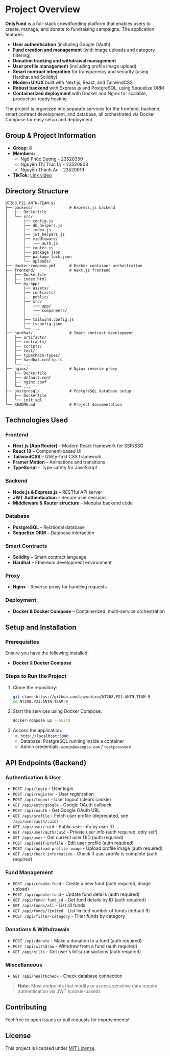 # Project Overview

**OnlyFund** is a full-stack crowdfunding platform that enables users to create, manage, and donate to fundraising campaigns. The application features:

- **User authentication** (including Google OAuth)
- **Fund creation and management** (with image uploads and category filtering)
- **Donation tracking and withdrawal management**
- **User profile management** (including profile image upload)
- **Smart contract integration** for transparency and security (using Hardhat and Solidity)
- **Modern UI/UX** built with Next.js, React, and TailwindCSS
- **Robust backend** with Express.js and PostgreSQL, using Sequelize ORM
- **Containerized deployment** with Docker and Nginx for scalable, production-ready hosting

The project is organized into separate services for the frontend, backend, smart contract development, and database, all orchestrated via Docker Compose for easy setup and deployment.

## Group & Project Information

- **Group:** 8
- **Members:**
  - Ngô Phúc Dương - 23520350
  - Nguyễn Thị Trúc Ly - 23520908
  - Nguyễn Thành An - 23520019
- **TikTok:** [Link video](https://www.tiktok.com/@violet_8201/video/7519035341513231637)

## Directory Structure

```
NT208.P21.ANTN-TEAM-9/
├── backend/                # Express.js backend
│   ├── Dockerfile
│   └── src/
│       ├── config.js
│       ├── db_helpers.js
│       ├── index.js
│       ├── jwt_helpers.js
│       ├── middleware/
│       │   └── auth.js
│       ├── router.js
│       ├── package.json
│       ├── package-lock.json
│       └── uploads/
├── docker-compose.yml      # Docker container orchestration
├── frontend/               # Next.js frontend
│   ├── Dockerfile
│   ├── index.html
│   └── my-app/
│       ├── assets/
│       ├── contracts/
│       ├── public/
│       ├── src/
│       │   ├── app/
│       │   ├── components/
│       │   └── ...
│       ├── tailwind.config.js
│       ├── tsconfig.json
│       └── ...
├── hardhat/                # Smart contract development
│   ├── artifacts/
│   ├── contracts/
│   ├── scripts/
│   ├── test/
│   ├── typechain-types/
│   ├── hardhat.config.ts
│   └── ...
├── nginx/                  # Nginx reverse proxy
│   ├── Dockerfile
│   ├── default.conf
│   ├── nginx.conf
│   └── ...
├── postgresql/             # PostgreSQL database setup
│   ├── Dockerfile
│   └── init.sql
└── README.md               # Project documentation
```

## Technologies Used

### Frontend
- **Next.js (App Router)** – Modern React framework for SSR/SSG
- **React 19** – Component-based UI
- **TailwindCSS** – Utility-first CSS framework
- **Framer Motion** – Animations and transitions
- **TypeScript** – Type safety for JavaScript

### Backend
- **Node.js & Express.js** – RESTful API server
- **JWT Authentication** – Secure user sessions
- **Middleware & Router structure** – Modular backend code

### Database
- **PostgreSQL** – Relational database
- **Sequelize ORM** – Database interaction

### Smart Contracts
- **Solidity** – Smart contract language
- **Hardhat** – Ethereum development environment

### Proxy
- **Nginx** – Reverse proxy for handling requests

### Deployment
- **Docker & Docker Compose** – Containerized, multi-service orchestration

## Setup and Installation

### Prerequisites
Ensure you have the following installed:
- **Docker** & **Docker Compose**

### Steps to Run the Project
1. Clone the repository:
   ```sh
   git clone https://github.com/anzuukino/NT208.P21.ANTN-TEAM-9
   cd NT208.P21.ANTN-TEAM-9
   ```
2. Start the services using Docker Compose:
   ```sh
   docker-compose up --build
   ```
3. Access the application:
   - `http://localhost:3000`
   - Database: PostgreSQL running inside a container
   - Admin credentials: `admin@example.com` / `testpassword`

## API Endpoints (Backend)

### Authentication & User
- `POST /api/login` - User login
- `POST /api/register` - User registration
- `POST /api/logout` - User logout (clears cookie)
- `GET /api/auth/google` - Google OAuth callback
- `POST /api/oauth` - Get Google OAuth URL
- `GET /api/profile` - Fetch user profile (deprecated, see `/api/user/auth/:uid`)
- `GET /api/user/:uid` - Public user info by user ID
- `GET /api/user/auth/:uid` - Private user info (auth required, only self)
- `GET /api/user` - Get current user UID (auth required)
- `POST /api/edit-profile` - Edit user profile (auth required)
- `POST /api/upload-profile-image` - Upload profile image (auth required)
- `GET /api/check-information` - Check if user profile is complete (auth required)

### Fund Management
- `POST /api/create-fund` - Create a new fund (auth required, image upload)
- `POST /api/update-fund` - Update fund details (auth required)
- `GET /api/fund/:fund_id` - Get fund details by ID (auth required)
- `GET /api/funds/all` - List all funds
- `GET /api/funds/limited` - List limited number of funds (default 9)
- `POST /api/filter-category` - Filter funds by category

### Donations & Withdrawals
- `POST /api/donate` - Make a donation to a fund (auth required)
- `POST /api/withdraw` - Withdraw from a fund (auth required)
- `GET /api/bills` - Get user's bills/transactions (auth required)

### Miscellaneous
- `GET /api/healthcheck` - Check database connection

> **Note:** Most endpoints that modify or access sensitive data require authentication via JWT (cookie-based).

## Contributing
Feel free to open issues or pull requests for improvements!

## License
This project is licensed under [MIT License](LICENSE).

